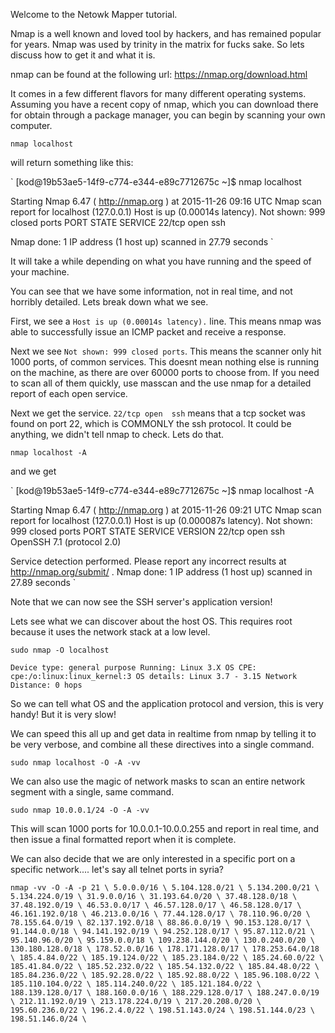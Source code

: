 Welcome to the Netowk Mapper tutorial. 

Nmap is a well known and loved tool by hackers, and has remained popular for years. Nmap was used by trinity in the matrix for fucks sake. So lets discuss how to get it and what it is.

nmap can be found at the following url:		https://nmap.org/download.html

It comes in a few different flavors for many different operating systems. Assuming you have a recent copy of nmap, which you can download there for obtain through a package manager, you can begin by scanning your own computer.

`nmap localhost`

will return something like this:

`
[kod@19b53ae5-14f9-c774-e344-e89c7712675c ~]$ nmap localhost

Starting Nmap 6.47 ( http://nmap.org ) at 2015-11-26 09:16 UTC
Nmap scan report for localhost (127.0.0.1)
Host is up (0.00014s latency).
Not shown: 999 closed ports
PORT   STATE SERVICE
22/tcp open  ssh

Nmap done: 1 IP address (1 host up) scanned in 27.79 seconds
`

It will take a while depending on what you have running and the speed of your machine.

You can see that we have some information, not in real time, and not horribly detailed. Lets break down what we see.

First, we see a `Host is up (0.00014s latency).` line. This means nmap was able to successfully issue an ICMP packet and receive a response. 

Next we see `Not shown: 999 closed ports`. This means the scanner only hit 1000 ports, of common services. This doesnt mean nothing else is running on the machine, as there are over 60000 ports to choose from. If you need to scan all of them quickly, use masscan and the use nmap for a detailed report of each open service.

Next we get the service. `22/tcp open  ssh` means that a tcp socket was found on port 22, which is COMMONLY the ssh protocol. It could be anything, we didn't tell nmap to check. Lets do that.

`nmap localhost -A`

and we get

`
[kod@19b53ae5-14f9-c774-e344-e89c7712675c ~]$ nmap localhost -A

Starting Nmap 6.47 ( http://nmap.org ) at 2015-11-26 09:21 UTC
Nmap scan report for localhost (127.0.0.1)
Host is up (0.000087s latency).
Not shown: 999 closed ports
PORT   STATE SERVICE VERSION
22/tcp open  ssh     OpenSSH 7.1 (protocol 2.0)

Service detection performed. Please report any incorrect results at http://nmap.org/submit/ .
Nmap done: 1 IP address (1 host up) scanned in 27.89 seconds
`

Note that we can now see the SSH server's application version!

Lets see what we can discover about the host OS. This requires root because it uses the network stack at a low level.

`sudo nmap -O localhost`

`Device type: general purpose
Running: Linux 3.X
OS CPE: cpe:/o:linux:linux_kernel:3
OS details: Linux 3.7 - 3.15
Network Distance: 0 hops
`

So we can tell what OS and the application protocol and version, this is very handy! But it is very slow!

We can speed this all up and get data in realtime from nmap by telling it to be very verbose, and combine all these directives into a single command.

`sudo nmap localhost -O -A -vv`

We can also use the magic of network masks to scan an entire network segment with a single, same command.

`sudo nmap 10.0.0.1/24 -O -A -vv`

This will scan 1000 ports for 10.0.0.1-10.0.0.255 and report in real time, and then issue a final formatted report when it is complete.

We can also decide that we are only interested in a specific port on a specific network.... let's say all telnet ports in syria?

`nmap -vv -O -A -p 21 \
5.0.0.0/16 \
5.104.128.0/21 \
5.134.200.0/21 \
5.134.224.0/19 \
31.9.0.0/16 \
31.193.64.0/20 \
37.48.128.0/18 \
37.48.192.0/19 \
46.53.0.0/17 \
46.57.128.0/17 \
46.58.128.0/17 \
46.161.192.0/18 \
46.213.0.0/16 \
77.44.128.0/17 \
78.110.96.0/20 \
78.155.64.0/19 \
82.137.192.0/18 \
88.86.0.0/19 \
90.153.128.0/17 \
91.144.0.0/18 \
94.141.192.0/19 \
94.252.128.0/17 \
95.87.112.0/21 \
95.140.96.0/20 \
95.159.0.0/18 \
109.238.144.0/20 \
130.0.240.0/20 \
130.180.128.0/18 \
178.52.0.0/16 \
178.171.128.0/17 \
178.253.64.0/18 \
185.4.84.0/22 \
185.19.124.0/22 \
185.23.184.0/22 \
185.24.60.0/22 \
185.41.84.0/22 \
185.52.232.0/22 \
185.54.132.0/22 \
185.84.48.0/22 \
185.84.236.0/22 \
185.92.28.0/22 \
185.92.88.0/22 \
185.96.108.0/22 \
185.110.104.0/22 \
185.114.240.0/22 \
185.121.184.0/22 \
188.139.128.0/17 \
188.160.0.0/16 \
188.229.128.0/17 \
188.247.0.0/19 \
212.11.192.0/19 \
213.178.224.0/19 \
217.20.208.0/20 \
195.60.236.0/22 \
196.2.4.0/22 \
198.51.143.0/24 \
198.51.144.0/23 \
198.51.146.0/24 \
`
